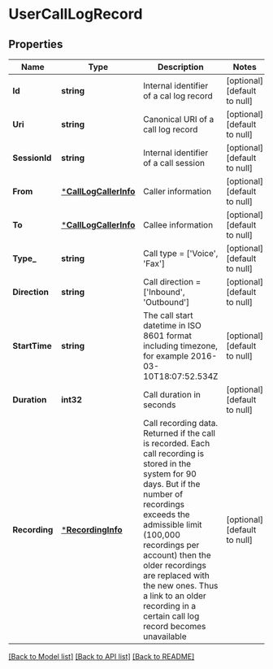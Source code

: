 # UserCallLogRecord

## Properties
Name | Type | Description | Notes
------------ | ------------- | ------------- | -------------
**Id** | **string** | Internal identifier of a cal log record | [optional] [default to null]
**Uri** | **string** | Canonical URI of a call log record | [optional] [default to null]
**SessionId** | **string** | Internal identifier of a call session | [optional] [default to null]
**From** | [***CallLogCallerInfo**](CallLogCallerInfo.md) | Caller information | [optional] [default to null]
**To** | [***CallLogCallerInfo**](CallLogCallerInfo.md) | Callee information | [optional] [default to null]
**Type_** | **string** | Call type &#x3D; [&#39;Voice&#39;, &#39;Fax&#39;] | [optional] [default to null]
**Direction** | **string** | Call direction &#x3D; [&#39;Inbound&#39;, &#39;Outbound&#39;] | [optional] [default to null]
**StartTime** | **string** | The call start datetime in ISO 8601 format including timezone, for example 2016-03-10T18:07:52.534Z | [optional] [default to null]
**Duration** | **int32** | Call duration in seconds | [optional] [default to null]
**Recording** | [***RecordingInfo**](RecordingInfo.md) | Call recording data. Returned if the call is recorded. Each call recording is stored in the system for 90 days. But if the number of recordings exceeds the admissible limit (100,000 recordings per account) then the older recordings are replaced with the new ones. Thus a link to an older recording in a certain call log record becomes unavailable | [optional] [default to null]

[[Back to Model list]](../README.md#documentation-for-models) [[Back to API list]](../README.md#documentation-for-api-endpoints) [[Back to README]](../README.md)


